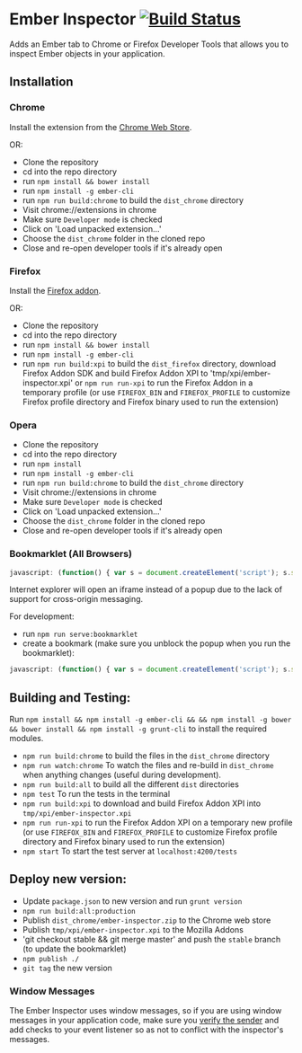 Ember Inspector [![Build Status](https://secure.travis-ci.org/emberjs/ember-inspector.svg?branch=master)](https://travis-ci.org/emberjs/ember-inspector)
===============

Adds an Ember tab to Chrome or Firefox Developer Tools that allows you to inspect
Ember objects in your application.

Installation
------------

### Chrome

Install the extension from the [Chrome Web Store](https://chrome.google.com/webstore/detail/ember-inspector/bmdblncegkenkacieihfhpjfppoconhi).

OR:

- Clone the repository
- cd into the repo directory
- run `npm install && bower install`
- run `npm install -g ember-cli`
- run `npm run build:chrome` to build the `dist_chrome` directory
- Visit chrome://extensions in chrome
- Make sure `Developer mode` is checked
- Click on 'Load unpacked extension...'
- Choose the `dist_chrome` folder in the cloned repo
- Close and re-open developer tools if it's already open

### Firefox

Install the [Firefox addon](https://addons.mozilla.org/en-US/firefox/addon/ember-inspector/).

OR:

- Clone the repository
- cd into the repo directory
- run `npm install && bower install`
- run `npm install -g ember-cli`
- run `npm run build:xpi` to build the `dist_firefox` directory, download Firefox Addon SDK and build Firefox Addon XPI to 'tmp/xpi/ember-inspector.xpi'
  or `npm run run-xpi` to run the Firefox Addon in a temporary profile (or use `FIREFOX_BIN` and `FIREFOX_PROFILE` to customize Firefox profile directory and Firefox binary used to run the extension)

### Opera

- Clone the repository
- cd into the repo directory
- run `npm install`
- run `npm install -g ember-cli`
- run `npm run build:chrome` to build the `dist_chrome` directory
- Visit chrome://extensions in chrome
- Make sure `Developer mode` is checked
- Click on 'Load unpacked extension...'
- Choose the `dist_chrome` folder in the cloned repo
- Close and re-open developer tools if it's already open


### Bookmarklet (All Browsers)


```javascript
javascript: (function() { var s = document.createElement('script'); s.src = '//ember-extension.s3.amazonaws.com/dist_bookmarklet/load_inspector.js'; document.body.appendChild(s); }());
```

Internet explorer will open an iframe instead of a popup due to the lack of support for cross-origin messaging.

For development:

- run `npm run serve:bookmarklet`
- create a bookmark (make sure you unblock the popup when you run the bookmarklet):

```javascript
javascript: (function() { var s = document.createElement('script'); s.src = 'http://localhost:9191/load_inspector.js'; document.body.appendChild(s); }());
```


Building and Testing:
--------------------

Run `npm install && npm install -g ember-cli && && npm install -g bower && bower install && npm install -g grunt-cli` to install the required modules.

- `npm run build:chrome` to build the files in the `dist_chrome` directory
- `npm run watch:chrome` To watch the files and re-build in `dist_chrome` when anything changes (useful during development).
- `npm run build:all` to build all the different `dist` directories
- `npm test` To run the tests in the terminal
- `npm run build:xpi` to download and build Firefox Addon XPI into `tmp/xpi/ember-inspector.xpi`
- `npm run run-xpi` to run the Firefox Addon XPI on a temporary new profile (or use `FIREFOX_BIN` and `FIREFOX_PROFILE` to customize Firefox profile directory and Firefox binary used to run the extension)
- `npm start` To start the test server at `localhost:4200/tests`


Deploy new version:
-----------

- Update `package.json` to new version and run `grunt version`
- `npm run build:all:production`
- Publish `dist_chrome/ember-inspector.zip` to the Chrome web store
- Publish `tmp/xpi/ember-inspector.xpi` to the Mozilla Addons
- 'git checkout stable && git merge master' and push the `stable` branch (to update the bookmarklet)
- `npm publish ./`
- `git tag` the new version


### Window Messages

The Ember Inspector uses window messages, so if you are using window messages in your application code, make sure you [verify the sender](https://developer.mozilla.org/en-US/docs/Web/API/window.postMessage#Security_concerns) and add checks to your event listener so as not to conflict with the inspector's messages.
